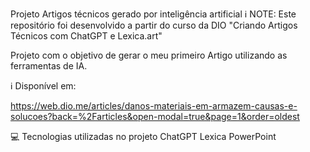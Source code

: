 Projeto Artigos técnicos gerado por inteligência artificial
ℹ️ NOTE: Este repositório foi desenvolvido a partir do curso da DIO "Criando Artigos Técnicos com ChatGPT e Lexica.art"

Projeto com o objetivo de gerar o meu primeiro Artigo utilizando as ferramentas de IA.

ℹ️ Disponível em:

https://web.dio.me/articles/danos-materiais-em-armazem-causas-e-solucoes?back=%2Farticles&open-modal=true&page=1&order=oldest

💻 Tecnologias utilizadas no projeto
ChatGPT
Lexica
PowerPoint
